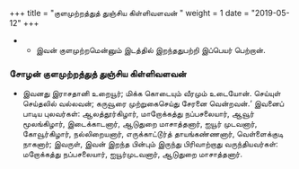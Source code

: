 ﻿+++
title = "குளமுற்றத்துத் துஞ்சிய கிள்ளிவளவன்  "
weight = 1
date = "2019-05-12"
+++


- -  இவன் குளமுற்றமென்னும் இடத்தில் இறந்ததுபற்றி இப்பெயர் பெற்றான். 
### சோழன் குளமுற்றத்துத் துஞ்சிய கிள்ளிவளவன்  
-  இவனது இராசதானி உறையூர்; மிக்க கொடையும் வீரமும் உடையோன். செய்யுள் செய்தலில் வல்லவன்; கருவூரை முற்றுகைசெய்து சேரனை வென்றவன்.‘ இவனைப் பாடிய புலவர்கள்: ஆலத்தூர்கிழார், மாறோக்கத்து நப்பசலையார், ஆவூர் மூலங்கிழார், இடைக்காடனார், ஆடுதுறை மாசாத்தனார், ஐயூர் முடவனார், கோவூர்கிழார், நல்லிறையனார், எருக்காட்டூர்த் தாயங்கண்ணனார், வெள்ளைக்குடி நாகனார்; இவருள், இவன் இறந்த பின்பும் இருந்து பிரிவாற்றாது வருந்தியவர்கள்: மறோக்கத்து நப்பசலையார், ஐயூர்முடவனார், ஆடுதுறை மாசாத்தனார். 
